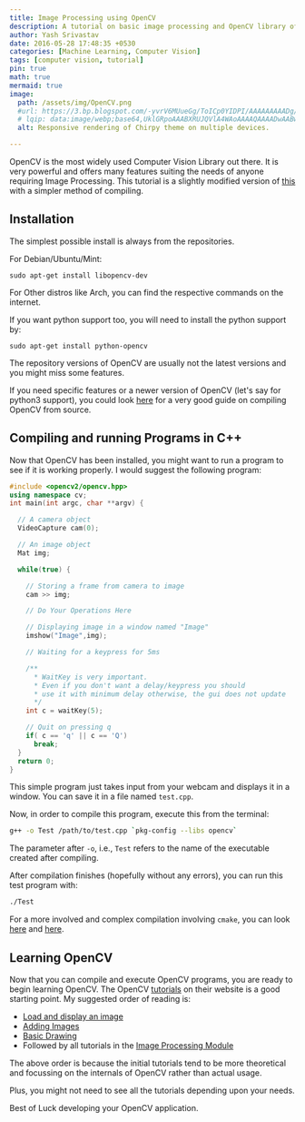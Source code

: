 ```yaml
---
title: Image Processing using OpenCV
description: A tutorial on basic image processing and OpenCV library of C++
author: Yash Srivastav
date: 2016-05-28 17:48:35 +0530
categories: [Machine Learning, Computer Vision]
tags: [computer vision, tutorial]
pin: true
math: true
mermaid: true
image:
  path: /assets/img/OpenCV.png
  #url: https://3.bp.blogspot.com/-yvrV6MUueGg/ToICp0YIDPI/AAAAAAAAADg/SYKg4dWpyC43AAfrDwBTR0VYmYT0QshEgCPcBGAYYCw/s1600/OpenCV_Logo.png
  # lqip: data:image/webp;base64,UklGRpoAAABXRUJQVlA4WAoAAAAQAAAADwAABwAAQUxQSDIAAAARL0AmbZurmr57yyIiqE8oiG0bejIYEQTgqiDA9vqnsUSI6H+oAERp2HZ65qP/VIAWAFZQOCBCAAAA8AEAnQEqEAAIAAVAfCWkAALp8sF8rgRgAP7o9FDvMCkMde9PK7euH5M1m6VWoDXf2FkP3BqV0ZYbO6NA/VFIAAAA
  alt: Responsive rendering of Chirpy theme on multiple devices.

---
```


OpenCV is the most widely used Computer Vision Library out there. It is
very powerful and offers many features suiting the needs of anyone requiring
Image Processing. This tutorial is a slightly modified version of
[this](https://students.iitk.ac.in/robocon/docs/doku.php?id=programming:image_processing_intro)
with a simpler method of compiling.

## Installation

The simplest possible install is always from the repositories.

For Debian/Ubuntu/Mint:

```
sudo apt-get install libopencv-dev
```

For Other distros like Arch, you can find the respective commands on the internet.

If you want python support too, you will need to install the python support by:

```
sudo apt-get install python-opencv
```

The repository versions of OpenCV are usually not the latest versions and you might miss
some features.

If you need specific features or a newer version of OpenCV (let's say for python3 support),
you could look [here](milq.github.io/install-opencv-ubuntu-debian) for a very good guide
on compiling OpenCV from source.

## Compiling and running Programs in C++

Now that OpenCV has been installed, you might want to run a program to see if it is working
properly. I would suggest the following program:

``` cpp
#include <opencv2/opencv.hpp>
using namespace cv;
int main(int argc, char **argv) {

  // A camera object
  VideoCapture cam(0);

  // An image object
  Mat img;

  while(true) {

    // Storing a frame from camera to image
    cam >> img;

    // Do Your Operations Here

    // Displaying image in a window named "Image"
    imshow("Image",img);

    // Waiting for a keypress for 5ms

    /**
      * WaitKey is very important.
      * Even if you don't want a delay/keypress you should
      * use it with minimum delay otherwise, the gui does not update
      */
    int c = waitKey(5);

    // Quit on pressing q
    if( c == 'q' || c == 'Q')
      break;
  }
  return 0;
}
```

This simple program just takes input from your webcam and displays it in a window.
You can save it in a file named `test.cpp`.

Now, in order to compile this program, execute this from the terminal:

``` bash
g++ -o Test /path/to/test.cpp `pkg-config --libs opencv`
```

The parameter after `-o`, i.e., `Test` refers to the name of the executable created after compiling.

After compilation finishes (hopefully without any errors), you can run this test program with:

``` bash
./Test
```

For a more involved and complex compilation involving `cmake`, you can look
[here](https://students.iitk.ac.in/robocon/docs/doku.php?id=programming:image_processing_intro) and
[here](https://docs.opencv.org/2.4/doc/tutorials/introduction/linux_gcc_cmake/linux_gcc_cmake.html#linux-gcc-usage).

## Learning OpenCV

Now that you can compile and execute OpenCV programs, you are ready to begin learning OpenCV.
The OpenCV [tutorials](https://docs.opencv.org/2.4/doc/tutorials/tutorials.html) on their website is a
good starting point. My suggested order of reading is:

* [Load and display an image](https://docs.opencv.org/2.4/doc/tutorials/introduction/display_image/display_image.html#display-image)
* [Adding Images](https://docs.opencv.org/2.4/doc/tutorials/core/adding_images/adding_images.html#adding-images)
* [Basic Drawing](https://docs.opencv.org/2.4/doc/tutorials/core/basic_geometric_drawing/basic_geometric_drawing.html#drawing-1)
* Followed by all tutorials in the [Image Processing Module](https://docs.opencv.org/2.4/doc/tutorials/imgproc/table_of_content_imgproc/table_of_content_imgproc.html#table-of-content-imgproc)

The above order is because the initial tutorials tend to be more theoretical and focussing on the internals of OpenCV
rather than actual usage.

Plus, you might not need to see all the tutorials depending upon your needs.

Best of Luck developing your OpenCV application.